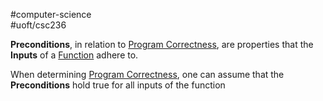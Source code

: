 #computer-science  
#uoft/csc236 

**Preconditions**, in relation to [Program Correctness](Program%20Correctness.md), are properties that the **Inputs** of a [Function](../../../Mathematics/MAT235%20Notes/Function.md) adhere to.

When determining [Program Correctness](Program%20Correctness.md), one can assume that the **Preconditions** hold true for all inputs of the function